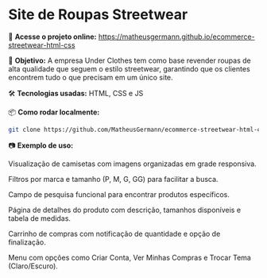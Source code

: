 # Site de Roupas Streetwear

🔗 **Acesse o projeto online:**
https://matheusgermann.github.io/ecommerce-streetwear-html-css

📌 **Objetivo:** A empresa Under Clothes tem como base revender roupas de alta qualidade que seguem o estilo streetwear, garantindo que os clientes encontrem tudo o que precisam em um único site. 

🛠️ **Tecnologias usadas:** HTML, CSS e JS

📦 **Como rodar localmente:**
```bash
git clone https://github.com/MatheusGermann/ecommerce-streetwear-html-css.git
```

📷 **Exemplo de uso:**

Visualização de camisetas com imagens organizadas em grade responsiva.

Filtros por marca e tamanho (P, M, G, GG) para facilitar a busca.

Campo de pesquisa funcional para encontrar produtos específicos.

Página de detalhes do produto com descrição, tamanhos disponíveis e tabela de medidas.

Carrinho de compras com notificação de quantidade e opção de finalização.

Menu com opções como Criar Conta, Ver Minhas Compras e Trocar Tema (Claro/Escuro).
